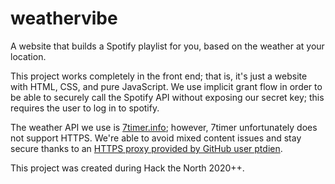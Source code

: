 # weathervibe
A website that builds a Spotify playlist for you, based on the weather at your location. 

This project works completely in the front end; that is, it's just a website with HTML, CSS, and pure JavaScript. We use implicit grant flow in order to be able to securely call the Spotify API without exposing our secret key; this requires the user to log in to spotify. 

The weather API we use is [7timer.info](http://7timer.info/index.php?lang=en); however, 7timer unfortunately does not support HTTPS. We're able to avoid mixed content issues and stay secure thanks to an [HTTPS proxy provided by GitHub user ptdien](https://gist.github.com/ptdien/3aa8cc3102e0a9ab0fa6bf29d44ffc86).

This project was created during Hack the North 2020++.


